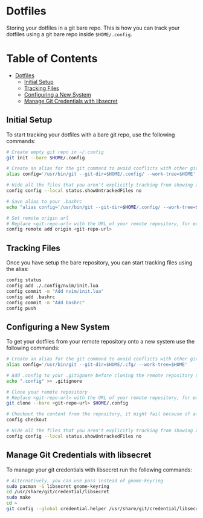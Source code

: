 # Dotfiles

Storing your dotfiles in a git bare repo. This is how you can track your dotfiles using a git bare repo inside `$HOME/.config`.

# Table of Contents

- [Dotfiles](#dotfiles)
    - [Initial Setup](#initial-setup)
    - [Tracking Files](#tracking-files)
    - [Configuring a New System](#configuring-a-new-system)
    - [Manage Git Credentials with libsecret](#manage-git-credentials-with-libsecret)

## Initial Setup

To start tracking your dotfiles with a bare git repo, use the following commands:
```bash
# Create empty git repo in ~/.config
git init --bare $HOME/.config

# Create an alias for the git command to avoid conflicts with other git repos
alias config='/usr/bin/git --git-dir=$HOME/.config/ --work-tree=$HOME'

# Hide all the files that you aren't explicitly tracking from showing as untracked
config config --local status.showUntrackedFiles no

# Save alias to your .bashrc
echo "alias config='/usr/bin/git --git-dir=$HOME/.config/ --work-tree=$HOME'" >> $HOME/.bashrc

# Set remote origin url
# Replace <git-repo-url> with the URL of your remote repository, for example: https://github.com/Dwarf1er/dotfiles.git
config remote add origin <git-repo-url>
```

## Tracking Files

Once you have setup the bare repository, you can start tracking files using the alias:
```bash
config status
config add ./.config/nvim/init.lua
config commit -m "Add nvim/init.lua"
config add .bashrc
config commit -m "Add bashrc"
config push
```

## Configuring a New System

To get your dotfiles from your remote repository onto a new system use the following commands:
```bash
# Create an alias for the git command to avoid conflicts with other git repos
alias config='/usr/bin/git --git-dir=$HOME/.cfg/ --work-tree=$HOME'

# Add .config to your .gitignore before cloning the remote repository to avoid recursion problems
echo ".config" >> .gitignore

# Clone your remote repository
# Replace <git-repo-url> with the URL of your remote repository, for example: https://github.com/Dwarf1er/dotfiles.git
git clone --bare <git-repo-url> $HOME/.config

# Checkout the content from the repository, it might fail because of already existing config files, you can remove them and try again
config checkout

# Hide all the files that you aren't explicitly tracking from showing as untracked
config config --local status.showUntrackedFiles no
```

## Manage Git Credentials with libsecret

To manage your git credentials with libsecret run the following commands:
```bash
# Alternatively, you can use pass instead of gnome-keyring
sudo pacman -S libsecret gnome-keyring
cd /usr/share/git/credential/libsecret
sudo make
cd ~
git config --global credential.helper /usr/share/git/credential/libsecret/git-credential-libsecret
```
